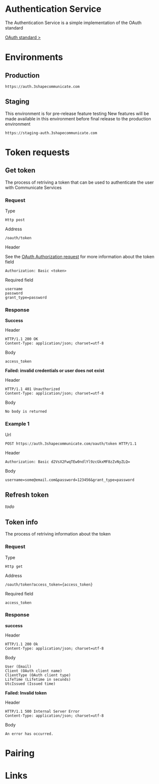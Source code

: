 # Authentication Service


The Authentication Service is a simple implementation of the OAuth standard

[OAuth standard >][OAuth standard page]

# Environments


## Production 
```
https://auth.3shapecommunicate.com
```

## Staging
This environment is for pre-release feature testing 
New features will be made available in this environment before final release to the production environment 

``` 
https://staging-auth.3shapecommunicate.com
```


# Token requests

## Get token
The process of retriving a token that can be used to authenticate the user with Communicate Services

### Request 

Type
```
Http post
```

Address
```
/oauth/token
```

Header

See the [OAuth Authorization request][OAuth Authorization Request] for more information about the token field 

```
Authorization: Basic <token>
```

Required field
```
username
password
grant_type=password
```

### Response
**Success**

Header
```
HTTP/1.1 200 OK
Content-Type: application/json; charset=utf-8
```

Body
```
access_token
```


**Failed: invalid credentials or user does not exist**

Header
```
HTTP/1.1 401 Unauthorized
Content-Type: application/json; charset=utf-8
```

Body
```
No body is returned
```

### Example 1
Url
```
POST https://auth.3shapecommunicate.com/oauth/token HTTP/1.1
```

Header
```
Authorization: Basic d2VsX2FwqTEw0ndlYl9zcGkxMF8zZvNyZLQ=
```

Body
```
username=some@email.com&password=123456&grant_type=password
```

## Refresh token
_todo_

## Token info
The process of retriving information about the token

### Request 

Type
```
Http get
```

Address
```
/oauth/token?access_token={access_token}
```

Required field
```
access_token
```

### Response

**success**

Header
```
HTTP/1.1 200 Ok
Content-Type: application/json; charset=utf-8
```

Body
```
User (Email)
Client (OAuth client name)
ClientType (OAuth client type)
LifeTime (Lifetime in secunds)
UtcIssued (Issued time)
```


**Failed: Invalid token**

Header
```
HTTP/1.1 500 Internal Server Error
Content-Type: application/json; charset=utf-8
```

Body
```
An error has occurred.
```

# Pairing 

# Links
[OAuth standard page]: http://oauth.net/2/
[OAuth Authorization Request]: http://tools.ietf.org/html/rfc6750#section-2.1

